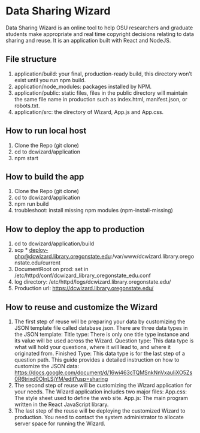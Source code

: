# Data Sharing Wizard
Data Sharing Wizard is an online tool to help OSU researchers and graduate students make appropriate and real time copyright decisions relating to data sharing and reuse. It is an application built with React and NodeJS.

## File structure
1. application/build: your final, production-ready build, this directory won’t exist until you run npm build.
2. application/node_modules: packages installed by NPM.
3. application/public: static files, files in the public directory will maintain the same file name in production such as index.html, manifest.json, or robots.txt.
4. application/src: the directory of Wizard, App.js and App.css.

## How to run local host
1. Clone the Repo (git clone)
2. cd to dcwizard/application
3. npm start

## How to build the app
1. Clone the Repo (git clone)
2. cd to dcwizard/application
3. npm run build
4. troubleshoot: install missing npm modules (npm-install-missing)

## How to deploy the app to production
1. cd to dcwizard/application/build
2. scp * deploy-php@dcwizard.library.oregonstate.edu:/var/www/dcwizard.library.oregonstate.edu/current
3. DocumentRoot on prod: set in /etc/httpd/conf/dcwizard_library_oregonstate_edu.conf
4. log directory: /etc/httpd/logs/dcwizard.library.oregonstate.edu/
5. Production url: https://dcwizard.library.oregonstate.edu/

## How to reuse and customize the Wizard
1. The first step of reuse will be preparing your data by customizing the JSON template file called database.json. There are three data types in the JSON template:
Title type: There is only one title type instance and its value will be used across the Wizard.
Question type: This data type is what will hold your questions, where it will lead to, and where it originated from.
Finished Type: This data type is for the last step of a question path.
This guide provides a detailed instruction on how to customize the JSON data: https://docs.google.com/document/d/16wi463cTQMSnkNnVxauIiXO5Zs0R6trixd0OInLSjYM/edit?usp=sharing
2. The second step of reuse will be customizing the Wizard application for your needs. The Wizard application includes two major files: 
App.css: The style sheet used to define the web site.
App.js: The main program written in the React JavaScript library.
3. The last step of the reuse will be deploying the customized Wizard to production. You need to contact the system administrator to allocate server space for running the Wizard.

